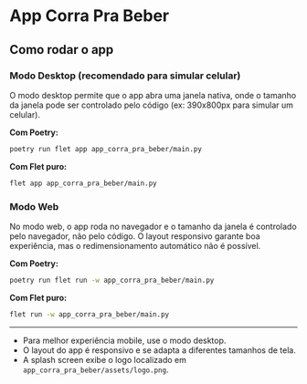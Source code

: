 # App Corra Pra Beber

## Como rodar o app

### Modo Desktop (recomendado para simular celular)

O modo desktop permite que o app abra uma janela nativa, onde o tamanho da janela pode ser controlado pelo código (ex: 390x800px para simular um celular).

**Com Poetry:**
```sh
poetry run flet app app_corra_pra_beber/main.py
```

**Com Flet puro:**
```sh
flet app app_corra_pra_beber/main.py
```

### Modo Web

No modo web, o app roda no navegador e o tamanho da janela é controlado pelo navegador, não pelo código. O layout responsivo garante boa experiência, mas o redimensionamento automático não é possível.

**Com Poetry:**
```sh
poetry run flet run -w app_corra_pra_beber/main.py
```

**Com Flet puro:**
```sh
flet run -w app_corra_pra_beber/main.py
```

---

- Para melhor experiência mobile, use o modo desktop.
- O layout do app é responsivo e se adapta a diferentes tamanhos de tela.
- A splash screen exibe o logo localizado em `app_corra_pra_beber/assets/logo.png`.
